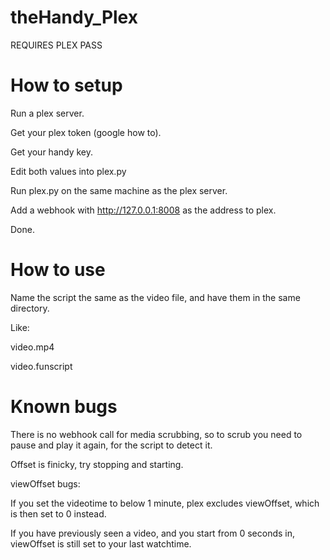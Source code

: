 # theHandy_Plex

REQUIRES PLEX PASS

# How to setup
Run a plex server.

Get your plex token (google how to).

Get your handy key.


Edit both values into plex.py

Run plex.py on the same machine as the plex server.

Add a webhook with http://127.0.0.1:8008 as the address to plex.

Done.

# How to use

Name the script the same as the video file, and have them in the same directory.

Like:

video.mp4

video.funscript


# Known bugs
There is no webhook call for media scrubbing, so to scrub you need to pause and play it again, for the script to detect it.

Offset is finicky, try stopping and starting.

viewOffset bugs:

If you set the videotime to below 1 minute, plex excludes viewOffset, which is then set to 0 instead.

If you have previously seen a video, and you start from 0 seconds in, viewOffset is still set to your last watchtime.

